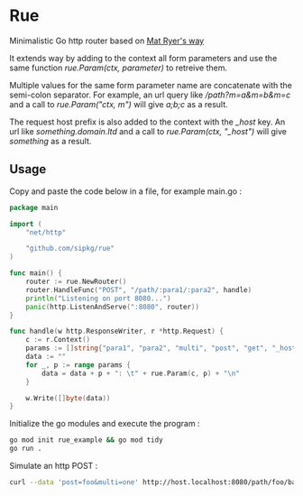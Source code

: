 # Rue
Minimalistic Go http router based on [Mat Ryer's way](https://github.com/matryer/way)

It extends way by adding to the context all form parameters and use the same function _rue.Param(ctx, parameter)_ to retreive them.

Multiple values for the same form parameter name are concatenate with the semi-colon separator. For example, an url query like _/path?m=a&m=b&m=c_ and a call to _rue.Param("ctx, m")_ will give _a;b;c_ as a result.

The request host prefix is also added to the context with the *_host* key. An url like _something.domain.ltd_ and a call to *rue.Param(ctx, "_host")* will give _something_ as a result.

## Usage

Copy and paste the code below in a file, for example main.go :

```go
package main

import (
	"net/http"

	"github.com/sipkg/rue"
)

func main() {
	router := rue.NewRouter()
	router.HandleFunc("POST", "/path/:para1/:para2", handle)
	println("Listening on port 8080...")
	panic(http.ListenAndServe(":8080", router))
}

func handle(w http.ResponseWriter, r *http.Request) {
	c := r.Context()
	params := []string{"para1", "para2", "multi", "post", "get", "_host"}
	data := ""
	for _, p := range params {
		data = data + p + ": \t" + rue.Param(c, p) + "\n"
	}

	w.Write([]byte(data))
}
```

Initialize the go modules and execute the program :

```sh
go mod init rue_example && go mod tidy
go run .
```

Simulate an http POST :

```sh
curl --data 'post=foo&multi=one' http://host.localhost:8080/path/foo/bar\?get=\bar\&multi\=two\&multi\=three
```
